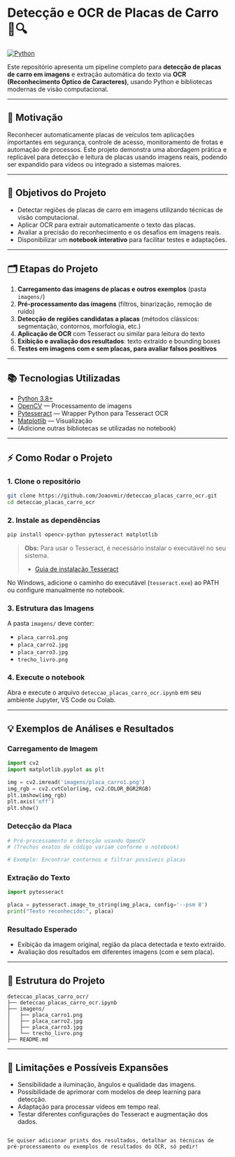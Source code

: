# Detecção e OCR de Placas de Carro 🚗🔍

[![Python](https://img.shields.io/badge/python-3.8%2B-blue.svg)](https://www.python.org/)

Este repositório apresenta um pipeline completo para **detecção de placas de carro em imagens** e extração automática do texto via **OCR (Reconhecimento Óptico de Caracteres)**, usando Python e bibliotecas modernas de visão computacional.

---

## 🌟 Motivação

Reconhecer automaticamente placas de veículos tem aplicações importantes em segurança, controle de acesso, monitoramento de frotas e automação de processos. Este projeto demonstra uma abordagem prática e replicável para detecção e leitura de placas usando imagens reais, podendo ser expandido para vídeos ou integrado a sistemas maiores.

---

## 🎯 Objetivos do Projeto

- Detectar regiões de placas de carro em imagens utilizando técnicas de visão computacional.
- Aplicar OCR para extrair automaticamente o texto das placas.
- Avaliar a precisão do reconhecimento e os desafios em imagens reais.
- Disponibilizar um **notebook interativo** para facilitar testes e adaptações.

---

## 🗂️ Etapas do Projeto

1. **Carregamento das imagens de placas e outros exemplos** (pasta `imagens/`)
2. **Pré-processamento das imagens** (filtros, binarização, remoção de ruído)
3. **Detecção de regiões candidatas a placas** (métodos clássicos: segmentação, contornos, morfologia, etc.)
4. **Aplicação de OCR** com Tesseract ou similar para leitura do texto
5. **Exibição e avaliação dos resultados**: texto extraído e bounding boxes
6. **Testes em imagens com e sem placas, para avaliar falsos positivos**

---

## 📚 Tecnologias Utilizadas

- [Python 3.8+](https://www.python.org/)
- [OpenCV](https://opencv.org/) — Processamento de imagens
- [Pytesseract](https://pypi.org/project/pytesseract/) — Wrapper Python para Tesseract OCR
- [Matplotlib](https://matplotlib.org/) — Visualização
- (Adicione outras bibliotecas se utilizadas no notebook)

---

## ⚡ Como Rodar o Projeto

### 1. Clone o repositório

```bash
git clone https://github.com/Joaovmir/deteccao_placas_carro_ocr.git
cd deteccao_placas_carro_ocr
```

### 2. Instale as dependências

```bash
pip install opencv-python pytesseract matplotlib
```

> **Obs:** Para usar o Tesseract, é necessário instalar o executável no seu sistema.
>
> * [Guia de instalação Tesseract](https://github.com/tesseract-ocr/tesseract)

No Windows, adicione o caminho do executável (`tesseract.exe`) ao PATH ou configure manualmente no notebook.

### 3. Estrutura das Imagens

A pasta `imagens/` deve conter:

* `placa_carro1.png`
* `placa_carro2.jpg`
* `placa_carro3.jpg`
* `trecho_livro.png`

### 4. Execute o notebook

Abra e execute o arquivo `deteccao_placas_carro_ocr.ipynb` em seu ambiente Jupyter, VS Code ou Colab.

---

## 💡 Exemplos de Análises e Resultados

### Carregamento de Imagem

```python
import cv2
import matplotlib.pyplot as plt

img = cv2.imread('imagens/placa_carro1.png')
img_rgb = cv2.cvtColor(img, cv2.COLOR_BGR2RGB)
plt.imshow(img_rgb)
plt.axis('off')
plt.show()
```

### Detecção da Placa

```python
# Pré-processamento e detecção usando OpenCV
# (Trechos exatos de código variam conforme o notebook)

# Exemplo: Encontrar contornos e filtrar possíveis placas
```

### Extração do Texto

```python
import pytesseract

placa = pytesseract.image_to_string(img_placa, config='--psm 8')
print("Texto reconhecido:", placa)
```

### Resultado Esperado

* Exibição da imagem original, região da placa detectada e texto extraído.
* Avaliação dos resultados em diferentes imagens (com e sem placa).

---

## 📁 Estrutura do Projeto

```
deteccao_placas_carro_ocr/
├── deteccao_placas_carro_ocr.ipynb
├── imagens/
│   ├── placa_carro1.png
│   ├── placa_carro2.jpg
│   ├── placa_carro3.jpg
│   └── trecho_livro.png
├── README.md
```

---

## 🔎 Limitações e Possíveis Expansões

* Sensibilidade a iluminação, ângulos e qualidade das imagens.
* Possibilidade de aprimorar com modelos de deep learning para detecção.
* Adaptação para processar vídeos em tempo real.
* Testar diferentes configurações do Tesseract e augmentação dos dados.

```

Se quiser adicionar prints dos resultados, detalhar as técnicas de pré-processamento ou exemplos de resultados do OCR, só pedir!
```

